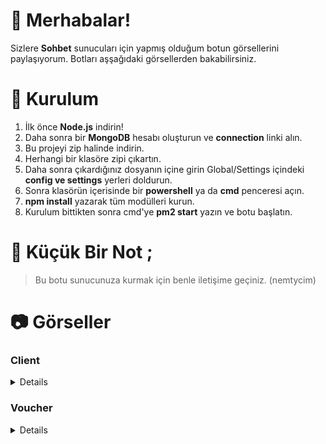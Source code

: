 # 🎉 Merhabalar!
Sizlere __Sohbet__ sunucuları için yapmış olduğum botun görsellerini paylaşıyorum. Botları aşşağıdaki görsellerden bakabilirsiniz.
# 🎀 Kurulum 
1. İlk önce **Node.js** indirin!
3. Daha sonra bir **MongoDB** hesabı oluşturun ve __connection__ linki alın.
4. Bu projeyi zip halinde indirin.
5. Herhangi bir klasöre zipi çıkartın.
6. Daha sonra çıkardığınız dosyanın içine girin Global/Settings içindeki __config ve settings__ yerleri doldurun.
7. Sonra klasörün içerisinde bir __powershell__ ya da __cmd__ penceresi açın.
8. __npm install__ yazarak tüm modülleri kurun.
9. Kurulum bittikten sonra cmd'ye __pm2 start__ yazın ve botu başlatın.

# 📝 Küçük Bir Not ;
> Bu botu sunucunuza kurmak için benle iletişime geçiniz. (nemtycim)

# 📷 Görseller

### Client
<details>
  
![image](https://github.com/Nemtycim/v14-bots/assets/101521169/e40a8b78-0051-4727-9410-15f1166e807f)
![image](https://github.com/Nemtycim/v14-bots/assets/101521169/4c7b6e08-63b2-40c2-9d78-1e23ddf24244)
![image](https://github.com/Nemtycim/v14-bots/assets/101521169/a063fa06-2d7c-4646-a1e4-c1cdf6ddf26c)
![image](https://github.com/Nemtycim/v14-bots/assets/101521169/9272c61b-5a79-4a9a-a172-5c6e3f28345f)
![image](https://github.com/Nemtycim/v14-bots/assets/101521169/febb42c1-f026-4f12-bc9f-d374a5c63339)
![image](https://github.com/Nemtycim/v14-bots/assets/101521169/f9febf93-7d44-4028-8ecc-3ffd29718756)
![image](https://github.com/Nemtycim/v14-bots/assets/101521169/8df4bfa6-abf2-41b9-8478-5281bcf2a760)
![image](https://github.com/Nemtycim/v14-bots/assets/101521169/55ffe329-1843-499a-8390-437b927d1bdd)
![image](https://github.com/Nemtycim/v14-bots/assets/101521169/d13fa345-a4e3-46e8-9000-54ba380e9f9a)

</details>

### Voucher
<details>
  
![image](https://github.com/Nemtycim/v14-bots/assets/101521169/b54823db-4594-45f1-9251-8027a2ef5899)
![image](https://github.com/Nemtycim/v14-bots/assets/101521169/3d4a5c1b-e2ea-4433-9f74-c5de6d4b31ef)
![image](https://github.com/Nemtycim/v14-bots/assets/101521169/ac9bcc15-67c1-488a-bbfc-02691efa7108)

</details>
